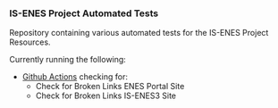 ### IS-ENES Project Automated Tests

Repository containing various automated tests for the IS-ENES Project Resources.

Currently running the following:
- [Github Actions](https://github.com/IS-ENES3/Tests/actions) checking for:
  - Check for Broken Links ENES Portal Site
  - Check for Broken Links IS-ENES3 Site
